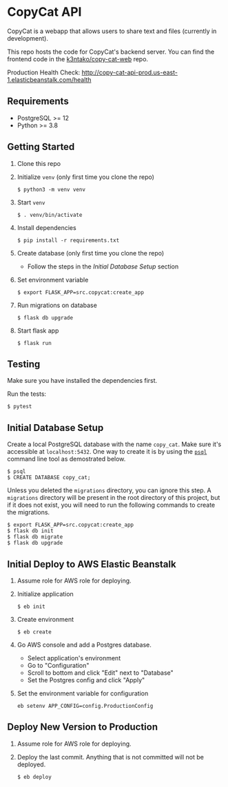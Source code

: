 # CopyCat API

CopyCat is a webapp that allows users to share text and files (currently in development).

This repo hosts the code for CopyCat's backend server. You can find the frontend code in the [k3ntako/copy-cat-web](https://github.com/k3ntako/copy-cat-web) repo.

Production Health Check: <http://copy-cat-api-prod.us-east-1.elasticbeanstalk.com/health>

## Requirements

- PostgreSQL >= 12
- Python >= 3.8

## Getting Started

1. Clone this repo

2. Initialize `venv` (only first time you clone the repo)

   ```
   $ python3 -m venv venv
   ```

3. Start `venv`

   ```
   $ . venv/bin/activate
   ```

4. Install dependencies

   ```
   $ pip install -r requirements.txt
   ```

5. Create database (only first time you clone the repo)

   - Follow the steps in the _Initial Database Setup_ section

6. Set environment variable

   ```
   $ export FLASK_APP=src.copycat:create_app
   ```

7. Run migrations on database

   ```
   $ flask db upgrade
   ```

8. Start flask app

   ```
   $ flask run
   ```

## Testing

Make sure you have installed the dependencies first.

Run the tests:

```
$ pytest
```

## Initial Database Setup

Create a local PostgreSQL database with the name `copy_cat`. Make sure it's accessible at `localhost:5432`. One way to create it is by using the [`psql`](https://www.postgresql.org/docs/current/app-psql.html) command line tool as demostrated below.

```
$ psql
$ CREATE DATABASE copy_cat;
```

Unless you deleted the `migrations` directory, you can ignore this step. A `migrations` directory will be present in the root directory of this project, but if it does not exist, you will need to run the following commands to create the migrations.

```
$ export FLASK_APP=src.copycat:create_app
$ flask db init
$ flask db migrate
$ flask db upgrade
```

## Initial Deploy to AWS Elastic Beanstalk

1. Assume role for AWS role for deploying.

2. Initialize application

   ```
   $ eb init
   ```

3. Create environment

   ```
   $ eb create
   ```

4. Go AWS console and add a Postgres database.

   - Select application's environment
   - Go to "Configuration"
   - Scroll to bottom and click "Edit" next to "Database"
   - Set the Postgres config and click "Apply"

5. Set the environment variable for configuration

   ```
   eb setenv APP_CONFIG=config.ProductionConfig
   ```

## Deploy New Version to Production

1. Assume role for AWS role for deploying.

2. Deploy the last commit. Anything that is not committed will not be deployed.

   ```
   $ eb deploy
   ```
